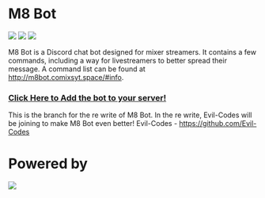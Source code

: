 # M8 Bot
[![](https://img.shields.io/badge/node-js-blue.svg)](https://nodejs.org/en/) [![](https://img.shields.io/badge/discord-js-blue.svg)](https://github.com/hydrabolt/discord.js) [![](https://discordapp.com/api/guilds/250354580926365697/widget.png?style=shield)](https://discord.gg/JBrAVYD)

M8 Bot is a Discord chat bot designed for mixer streamers. It contains a few commands, including a way for livestreamers to better spread their message. A command list can be found at http://m8bot.comixsyt.space/#info.


### [Click Here to Add the bot to your server!]

This is the branch for the re write of M8 Bot.
In the re write, Evil-Codes will be joining to make M8 Bot even better!
Evil-Codes - https://github.com/Evil-Codes

# Powered by
[![](https://camo.githubusercontent.com/40129aa4640399b5e65cc3c101361a6a0b5d6467/68747470733a2f2f646973636f72642e6a732e6f72672f7374617469632f6c6f676f2e737667)](https://discord.js.org)

   [ComixsYT]: <https://comixsyt.space>
   [Click Here to Add the bot to your server!]: <https://github.com/MAPReiff/M8-Bot/wiki/Setup>
